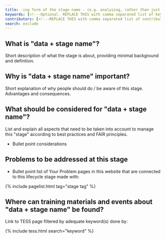```yaml
---
title: -ing form of the stage name - (e.g. analysing, rather than just analyse)
keywords: [<!---Optional. REPLACE THIS with comma separated list of keywords--->]
contributors: [<!---REPLACE THIS with comma separated list of contributors--->]
search: exclude
---
```


## What is "data + stage name"? <!-- edit this heading (e.g. what is data analysis?) and write your text below it -->
Short description of what the stage is about, providing minimal background and definition.

## Why is "data + stage name" important? <!-- edit this heading (e.g. why is data analysis important?) and write your text below it -->
Short explanation of why people should do / be aware of this stage. Advantages and consequences.

## What should be considered for "data + stage name"? <!-- edit this heading (e.g. what should be considered for data analysis?) and write your text below it -->
List and explain all aspects that need to be taken into account to manage this "stage" according to best practices and FAIR principles.
* Bullet point considerations

## Problems to be addressed at this stage
* Bullet point list of Your Problem pages in this website that are connected to this lifecycle stage made with:

{% include pagelist.html tag="stage tag" %} <!-- e.g. {% include pagelist.html tag="analyse" %} -->

## Where can training materials and events about "data + stage name" be found? <!-- edit this heading (e.g. where can training materials and events about data analysis be found?) and write your text below it -->
Link to TESS page filtered by adequate keyword(s) done by:

{% include tess.html search="keyword" %} <!-- e.g. {% include tess.html search="Data Analysis" %} -->
